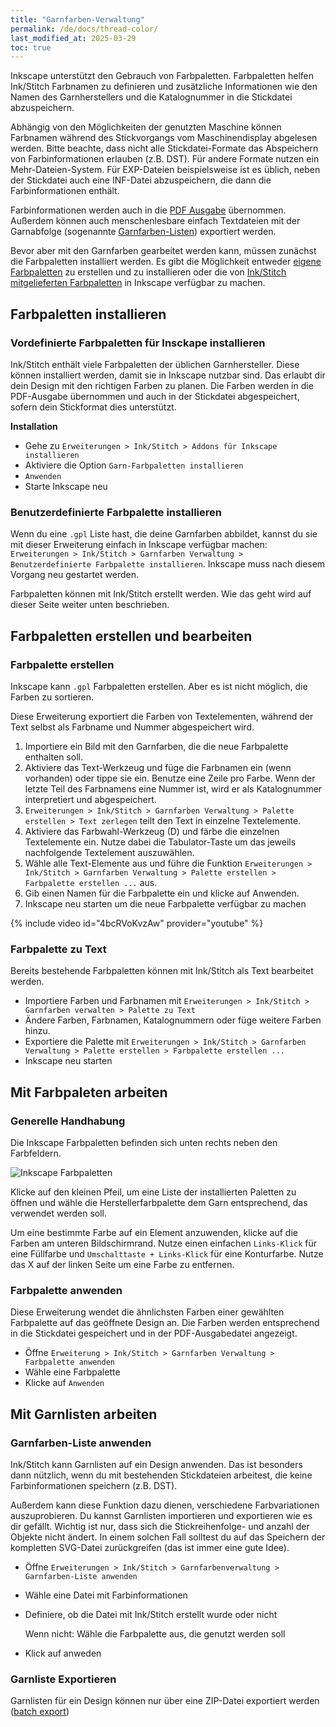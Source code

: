 ```yaml
---
title: "Garnfarben-Verwaltung"
permalink: /de/docs/thread-color/
last_modified_at: 2025-03-29
toc: true
---
```

Inkscape unterstützt den Gebrauch von Farbpaletten. Farbpaletten helfen Ink/Stitch Farbnamen zu definieren und zusätzliche Informationen wie den Namen des Garnherstellers und die Katalognummer in die Stickdatei abzuspeichern.

Abhängig von den Möglichkeiten der genutzten Maschine können Farbnamen während des Stickvorgangs vom Maschinendisplay abgelesen werden. Bitte beachte, dass nicht alle Stickdatei-Formate das Abspeichern von Farbinformationen erlauben (z.B. DST). Für andere Formate nutzen ein Mehr-Dateien-System. Für EXP-Dateien beispielsweise ist es üblich, neben der Stickdatei auch eine INF-Datei abzuspeichern, die dann die Farbinformationen enthält.

Farbinformationen werden auch in die [PDF Ausgabe](/de/docs/threadlist/) übernommen. Außerdem können auch menschenlesbare einfach Textdateien mit der Garnabfolge (sogenannte [Garnfarben-Listen](/de/docs/threadlist/)) exportiert werden.

Bevor aber mit den Garnfarben gearbeitet werden kann, müssen zunächst die Farbpaletten installiert werden. Es gibt die Möglichkeit entweder [eigene Farbpaletten](/de/docs/thread-color/#benutzerdefinierte-farbpalette-installieren) zu erstellen und zu installieren oder die von [Ink/Stitch mitgelieferten Farbpaletten](/de/docs/thread-color/#vordefinierte-farbpaletten-für-insckape-installieren) in Inkscape verfügbar zu machen.

## Farbpaletten installieren

### Vordefinierte Farbpaletten für Insckape installieren

Ink/Stitch enthält viele Farbpaletten der üblichen Garnhersteller. Diese können installiert werden, damit sie in Inkscape nutzbar sind.
Das erlaubt dir dein Design mit den richtigen Farben zu planen. Die Farben werden in die PDF-Ausgabe übernommen und auch in der Stickdatei abgespeichert, sofern dein Stickformat dies unterstützt.

**Installation**

* Gehe zu `Erweiterungen > Ink/Stitch > Addons für Inkscape installieren`
* Aktiviere die Option `Garn-Farbpaletten installieren`
* `Anwenden`
* Starte Inkscape neu

### Benutzerdefinierte Farbpalette installieren

Wenn du eine `.gpl` Liste hast, die deine Garnfarben abbildet, kannst du sie mit dieser Erweiterung einfach in Inkscape verfügbar machen: `Erweiterungen > Ink/Stitch > Garnfarben Verwaltung > Benutzerdefinierte Farbpalette installieren`.
Inkscape muss nach diesem Vorgang neu gestartet werden.

Farbpaletten können mit Ink/Stitch erstellt werden. Wie das geht wird auf dieser Seite weiter unten beschrieben.

## Farbpaletten erstellen und bearbeiten

### Farbpalette erstellen

Inkscape kann `.gpl` Farbpaletten erstellen. Aber es ist nicht möglich, die Farben zu sortieren.

Diese Erweiterung exportiert die Farben von Textelementen, während der Text selbst als Farbname und Nummer abgespeichert wird.

1. Importiere ein Bild mit den Garnfarben, die die neue Farbpalette enthalten soll.
2. Aktiviere das Text-Werkzeug und füge die Farbnamen ein (wenn vorhanden) oder tippe sie ein.
   Benutze eine Zeile pro Farbe.
   Wenn der letzte Teil des Farbnamens eine Nummer ist, wird er als Katalognummer interpretiert und abgespeichert.
3. `Erweiterungen > Ink/Stitch > Garnfarben Verwaltung > Palette erstellen > Text zerlegen` teilt den Text in einzelne Textelemente.
4. Aktiviere das Farbwahl-Werkzeug (D) und färbe die einzelnen Textelemente ein.
   Nutze dabei die Tabulator-Taste um das jeweils nachfolgende Textelement auszuwählen.
5. Wähle alle Text-Elemente aus und führe die Funktion `Erweiterungen > Ink/Stitch > Garnfarben Verwaltung > Palette erstellen > Farbpalette erstellen ...` aus.
6. Gib einen Namen für die Farbpalette ein und klicke auf Anwenden.
7. Inkscape neu starten um die neue Farbpalette verfügbar zu machen

{% include video id="4bcRVoKvzAw" provider="youtube" %}

### Farbpalette zu Text

Bereits bestehende Farbpaletten können mit Ink/Stitch als Text bearbeitet werden.

* Importiere Farben und Farbnamen mit `Erweiterungen > Ink/Stitch > Garnfarben verwalten > Palette zu Text`
* Ändere Farben, Farbnamen, Katalognummern oder füge weitere Farben hinzu.
* Exportiere die Palette mit `Erweiterungen > Ink/Stitch > Garnfarben Verwaltung > Palette erstellen > Farbpalette erstellen ...`
* Inkscape neu starten

## Mit Farbpaleten arbeiten

### Generelle Handhabung

Die Inkscape Farbpaletten befinden sich unten rechts neben den Farbfeldern.

![Inkscape Farbpaletten](/assets/images/docs/palettes-location.png)

Klicke auf den kleinen Pfeil, um eine Liste der installierten Paletten zu öffnen und wähle die Herstellerfarbpalette dem Garn entsprechend, das verwendet werden soll.

Um eine bestimmte Farbe auf ein Element anzuwenden, klicke auf die Farben am unteren Bildschirmrand. Nutze einen einfachen `Links-Klick` für eine Füllfarbe und `Umschalttaste + Links-Klick` für eine Konturfarbe. Nutze das X auf der linken Seite um eine Farbe zu entfernen.

### Farbpalette anwenden

Diese Erweiterung wendet die ähnlichsten Farben einer gewählten Farbpalette auf das geöffnete Design an.
Die Farben werden entsprechend in die Stickdatei gespeichert und in der PDF-Ausgabedatei angezeigt.

* Öffne `Erweiterung > Ink/Stitch > Garnfarben Verwaltung > Farbpalette anwenden`
* Wähle eine Farbpalette
* Klicke auf `Anwenden`

## Mit Garnlisten arbeiten

### Garnfarben-Liste anwenden

Ink/Stitch kann Garnlisten auf ein Design anwenden. Das ist besonders dann nützlich, wenn du mit bestehenden Stickdateien arbeitest, die keine Farbinformationen speichern (z.B. DST).

Außerdem kann diese Funktion dazu dienen, verschiedene Farbvariationen auszuprobieren. Du kannst Garnlisten importieren und exportieren wie es dir gefällt. Wichtig ist nur, dass sich die Stickreihenfolge- und anzahl der Objekte nicht ändert. In einem solchen Fall solltest du auf das Speichern der kompletten SVG-Datei zurückgreifen (das ist immer eine gute Idee).

* Öffne `Erweiterungen > Ink/Stitch > Garnfarbenverwaltung > Garnfarben-Liste anwenden`
* Wähle eine Datei mit Farbinformationen
* Definiere, ob die Datei mit Ink/Stitch erstellt wurde oder nicht

  Wenn nicht: Wähle die Farbpalette aus, die genutzt werden soll
* Klick auf anweden

### Garnliste Exportieren

Garnlisten für ein Design können nur über eine ZIP-Datei exportiert werden ([batch export](/de/docs/import-export/#batch-export))
